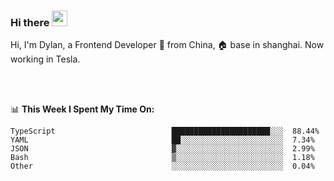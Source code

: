 ### Hi there <img src="https://media.giphy.com/media/hvRJCLFzcasrR4ia7z/giphy.gif" width="25px">

<!-- ![visitors](https://visitor-badge.glitch.me/badge?page_id=dislfyer.dislfyer) -->

Hi, I'm Dylan, a Frontend Developer 🚀 from China, 🏠 base in shanghai. Now working in Tesla.

<br/>
<br/>

📊 **This Week I Spent My Time On:**


<!--START_SECTION:waka-->

```text
TypeScript                          ██████████████████████░░░  88.44%
YAML                                ██░░░░░░░░░░░░░░░░░░░░░░░  7.34%
JSON                                ▓░░░░░░░░░░░░░░░░░░░░░░░░  2.99%
Bash                                ▒░░░░░░░░░░░░░░░░░░░░░░░░  1.18%
Other                               ░░░░░░░░░░░░░░░░░░░░░░░░░  0.04%
```

<!--END_SECTION:waka-->

<!--
**About Me:**
 -->
